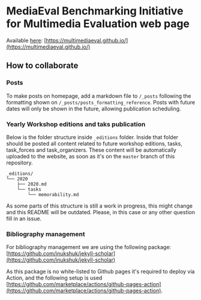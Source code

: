 # MediaEval Benchmarking Initiative for Multimedia Evaluation web page

Available [here](https://multimediaeval.github.io/): [https://multimediaeval.github.io/](https://multimediaeval.github.io/)

## How to collaborate

### Posts

To make posts on homepage, add a markdown file to `/_posts` following the formatting shown on `/_posts/posts_formatting_reference`.
Posts with future dates will only be shown in the future, allowing publication scheduling.

### Yearly Workshop editions and taks publication

Below is the folder structure inside `_editions` folder. Inside that folder should be posted all content related to future workshop editions, tasks, task_forces and task_organizers. These content will be automatically uploaded to the website, as soon as it's on the `master` branch of this repository.

```
_editions/
└── 2020
    ├── 2020.md
    └── tasks
        └── memorability.md
```

As some parts of this structure is still a work in progress, this might change and this README will be outdated. Please, in this case or any other question fill in an issue.

### Bibliography management

For bibliography management we are using the following package: [https://github.com/inukshuk/jekyll-scholar](https://github.com/inukshuk/jekyll-scholar)

As this package is no white-listed to Github pages it's required to deploy via Action, and the following setup is used [https://github.com/marketplace/actions/github-pages-action](https://github.com/marketplace/actions/github-pages-action).